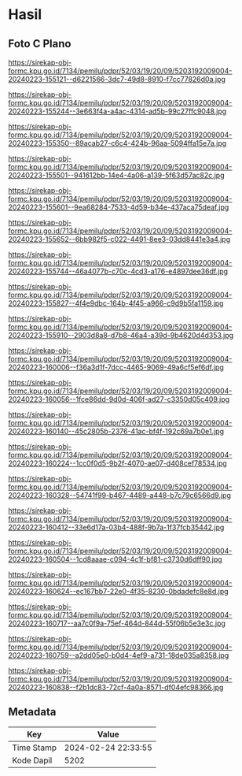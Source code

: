 # Hasil

## Foto C Plano

https://sirekap-obj-formc.kpu.go.id/7134/pemilu/pdpr/52/03/19/20/09/5203192009004-20240223-155121--d6221566-3dc7-49d8-8910-f7cc77826d0a.jpg

https://sirekap-obj-formc.kpu.go.id/7134/pemilu/pdpr/52/03/19/20/09/5203192009004-20240223-155244--3e663f4a-a4ac-4314-ad5b-99c27ffc9048.jpg

https://sirekap-obj-formc.kpu.go.id/7134/pemilu/pdpr/52/03/19/20/09/5203192009004-20240223-155350--89acab27-c6c4-424b-96aa-5094ffa15e7a.jpg

https://sirekap-obj-formc.kpu.go.id/7134/pemilu/pdpr/52/03/19/20/09/5203192009004-20240223-155501--941612bb-14e4-4a06-a139-5f63d57ac82c.jpg

https://sirekap-obj-formc.kpu.go.id/7134/pemilu/pdpr/52/03/19/20/09/5203192009004-20240223-155601--9ea68284-7533-4d59-b34e-437aca75deaf.jpg

https://sirekap-obj-formc.kpu.go.id/7134/pemilu/pdpr/52/03/19/20/09/5203192009004-20240223-155652--6bb982f5-c022-4491-8ee3-03dd8441e3a4.jpg

https://sirekap-obj-formc.kpu.go.id/7134/pemilu/pdpr/52/03/19/20/09/5203192009004-20240223-155744--46a4077b-c70c-4cd3-a176-e4897dee36df.jpg

https://sirekap-obj-formc.kpu.go.id/7134/pemilu/pdpr/52/03/19/20/09/5203192009004-20240223-155827--4f4e9dbc-164b-4f45-a966-c9d9b5fa1159.jpg

https://sirekap-obj-formc.kpu.go.id/7134/pemilu/pdpr/52/03/19/20/09/5203192009004-20240223-155910--2903d8a8-d7b8-46a4-a39d-9b4620d4d353.jpg

https://sirekap-obj-formc.kpu.go.id/7134/pemilu/pdpr/52/03/19/20/09/5203192009004-20240223-160006--f36a3d1f-7dcc-4465-9069-49a6cf5ef6df.jpg

https://sirekap-obj-formc.kpu.go.id/7134/pemilu/pdpr/52/03/19/20/09/5203192009004-20240223-160056--1fce86dd-9d0d-406f-ad27-c3350d05c409.jpg

https://sirekap-obj-formc.kpu.go.id/7134/pemilu/pdpr/52/03/19/20/09/5203192009004-20240223-160140--45c2805b-2376-41ac-bf4f-192c69a7b0e1.jpg

https://sirekap-obj-formc.kpu.go.id/7134/pemilu/pdpr/52/03/19/20/09/5203192009004-20240223-160224--1cc0f0d5-9b2f-4070-ae07-d408cef78534.jpg

https://sirekap-obj-formc.kpu.go.id/7134/pemilu/pdpr/52/03/19/20/09/5203192009004-20240223-160328--54741f99-b467-4489-a448-b7c79c6566d9.jpg

https://sirekap-obj-formc.kpu.go.id/7134/pemilu/pdpr/52/03/19/20/09/5203192009004-20240223-160412--33e6d17a-03b4-488f-9b7a-1f37fcb35442.jpg

https://sirekap-obj-formc.kpu.go.id/7134/pemilu/pdpr/52/03/19/20/09/5203192009004-20240223-160504--1cd8aaae-c094-4c1f-bf81-c3730d6dff90.jpg

https://sirekap-obj-formc.kpu.go.id/7134/pemilu/pdpr/52/03/19/20/09/5203192009004-20240223-160624--ec167bb7-22e0-4f35-8230-0bdadefc8e8d.jpg

https://sirekap-obj-formc.kpu.go.id/7134/pemilu/pdpr/52/03/19/20/09/5203192009004-20240223-160717--aa7c0f9a-75ef-464d-844d-55f06b5e3e3c.jpg

https://sirekap-obj-formc.kpu.go.id/7134/pemilu/pdpr/52/03/19/20/09/5203192009004-20240223-160759--a2dd05e0-b0d4-4ef9-a731-18de035a8358.jpg

https://sirekap-obj-formc.kpu.go.id/7134/pemilu/pdpr/52/03/19/20/09/5203192009004-20240223-160838--f2b1dc83-72cf-4a0a-8571-df04efc98366.jpg


## Metadata

| Key        | Value               |
| ---------- | ------------------- |
| Time Stamp | 2024-02-24 22:33:55 |
| Kode Dapil | 5202                |



